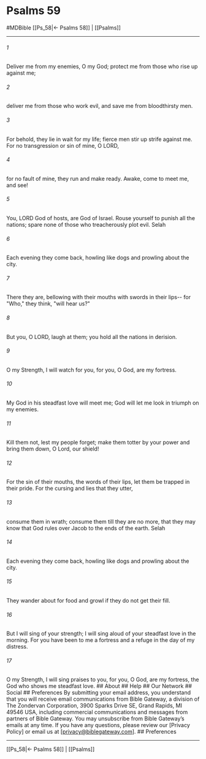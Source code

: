 # Psalms 59
#MDBible
[[Ps_58|← Psalms 58]] | [[Psalms]]

***






###### 1 


Deliver me from my enemies, O my God; protect me from those who rise up against me; 





###### 2 


deliver me from those who work evil, and save me from bloodthirsty men. 





###### 3 


For behold, they lie in wait for my life; fierce men stir up strife against me. For no transgression or sin of mine, O LORD, 





###### 4 


for no fault of mine, they run and make ready. Awake, come to meet me, and see! 





###### 5 


You, LORD God of hosts, are God of Israel. Rouse yourself to punish all the nations; spare none of those who treacherously plot evil. Selah 





###### 6 


Each evening they come back, howling like dogs and prowling about the city. 





###### 7 


There they are, bellowing with their mouths with swords in their lips-- for "Who," they think, "will hear us?" 





###### 8 


But you, O LORD, laugh at them; you hold all the nations in derision. 





###### 9 


O my Strength, I will watch for you, for you, O God, are my fortress. 





###### 10 


My God in his steadfast love will meet me; God will let me look in triumph on my enemies. 





###### 11 


Kill them not, lest my people forget; make them totter by your power and bring them down, O Lord, our shield! 





###### 12 


For the sin of their mouths, the words of their lips, let them be trapped in their pride. For the cursing and lies that they utter, 





###### 13 


consume them in wrath; consume them till they are no more, that they may know that God rules over Jacob to the ends of the earth. Selah 





###### 14 


Each evening they come back, howling like dogs and prowling about the city. 





###### 15 


They wander about for food and growl if they do not get their fill. 





###### 16 


But I will sing of your strength; I will sing aloud of your steadfast love in the morning. For you have been to me a fortress and a refuge in the day of my distress. 





###### 17 


O my Strength, I will sing praises to you, for you, O God, are my fortress, the God who shows me steadfast love. ## About ## Help ## Our Network ## Social ## Preferences By submitting your email address, you understand that you will receive email communications from Bible Gateway, a division of The Zondervan Corporation, 3900 Sparks Drive SE, Grand Rapids, MI 49546 USA, including commercial communications and messages from partners of Bible Gateway. You may unsubscribe from Bible Gateway&rsquo;s emails at any time. If you have any questions, please review our [Privacy Policy] or email us at [privacy@biblegateway.com]. ## Preferences

***

[[Ps_58|← Psalms 58]] | [[Psalms]]
